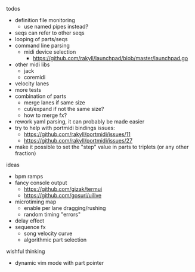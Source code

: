 todos

- definition file monitoring
  - use named pipes instead?
- seqs can refer to other seqs
- looping of parts/seqs
- command line parsing
  - midi device selection
    - https://github.com/rakyll/launchpad/blob/master/launchpad.go
- other midi libs
  - jack
  - coremidi
- velocity lanes
- more tests
- combination of parts
  - merge lanes if same size
  - cut/expand if not the same size?
  - how to merge fx?
- rework yaml parsing, it can probably be made easier
- try to help with portmidi bindings issues:
  - https://github.com/rakyll/portmidi/issues/11
  - https://github.com/rakyll/portmidi/issues/27
- make it possible to set the "step" value in parts
  to triplets (or any other fraction)

ideas

- bpm ramps
- fancy console output
  - https://github.com/gizak/termui
  - https://github.com/gosuri/uilive
- microtiming map
  - enable per lane dragging/rushing
  - random timing "errors"
- delay effect
- sequence fx
  - song velocity curve
  - algorithmic part selection

wishful thinking

- dynamic vim mode with part pointer
